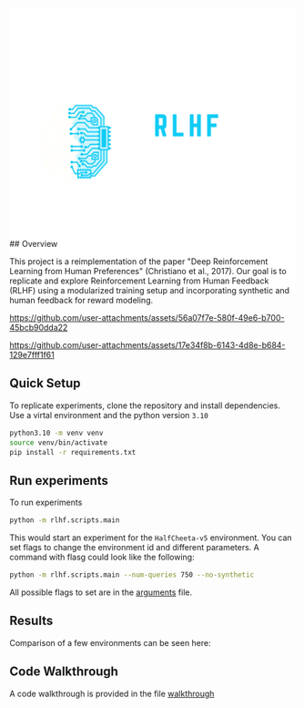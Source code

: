 <p align="center" style="margin-top: -20px; margin-bottom: -100px;">
  <img src="Brain Tech (4).png" alt="Projekt-Logo" width="700">
</p>
## Overview

This project is a reimplementation of the paper "Deep Reinforcement Learning from Human Preferences" (Christiano et al., 2017). Our goal is to replicate and explore Reinforcement Learning from Human Feedback (RLHF) using a modularized training setup and incorporating synthetic and human feedback for reward modeling.



https://github.com/user-attachments/assets/56a07f7e-580f-49e6-b700-45bcb90dda22


https://github.com/user-attachments/assets/17e34f8b-6143-4d8e-b684-129e7fff1f61



## Quick Setup

To replicate experiments, clone the repository and install dependencies.
Use a virtal environment and the python version `3.10`

```bash
python3.10 -m venv venv
source venv/bin/activate
pip install -r requirements.txt
```

## Run experiments
To run experiments
```bash
python -m rlhf.scripts.main
```
This would start an experiment for the `HalfCheeta-v5` environment.
You can set flags to change the environment id and different parameters.
A command with flasg could look like the following:
```bash
python -m rlhf.scripts.main --num-queries 750 --no-synthetic
```
All possible flags to set are in the [arguments](./rlhf/configs/arguments.py) file.

## Results
Comparison of a few environments can be seen here:

## Code Walkthrough
A code walkthrough is provided in the file [walkthrough](./walkthrough.md)
